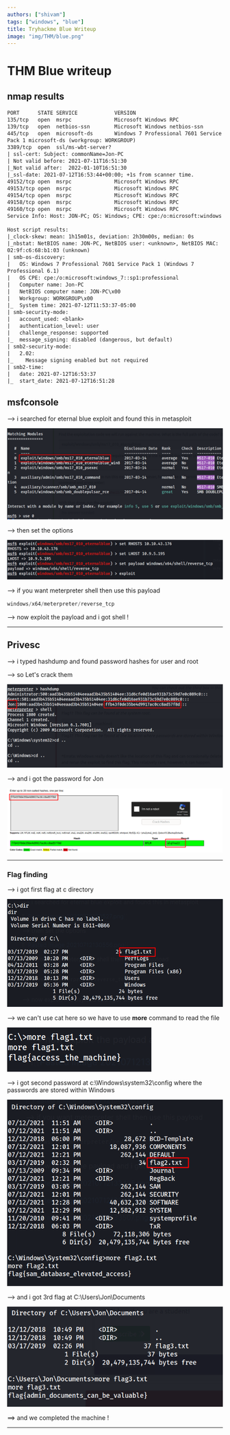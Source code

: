 ```yaml
---
authors: ["shivam"]
tags: ["windows", "blue"]
title: Tryhackme Blue Writeup
image: "img/THM/blue.png"
---
```


# THM Blue writeup

## nmap results

```
PORT      STATE SERVICE            VERSION
135/tcp   open  msrpc              Microsoft Windows RPC
139/tcp   open  netbios-ssn        Microsoft Windows netbios-ssn
445/tcp   open  microsoft-ds       Windows 7 Professional 7601 Service Pack 1 microsoft-ds (workgroup: WORKGROUP)
3389/tcp  open  ssl/ms-wbt-server?
| ssl-cert: Subject: commonName=Jon-PC
| Not valid before: 2021-07-11T16:51:30
|_Not valid after:  2022-01-10T16:51:30
|_ssl-date: 2021-07-12T16:53:44+00:00; +1s from scanner time.
49152/tcp open  msrpc              Microsoft Windows RPC
49153/tcp open  msrpc              Microsoft Windows RPC
49154/tcp open  msrpc              Microsoft Windows RPC
49158/tcp open  msrpc              Microsoft Windows RPC
49160/tcp open  msrpc              Microsoft Windows RPC
Service Info: Host: JON-PC; OS: Windows; CPE: cpe:/o:microsoft:windows

Host script results:
|_clock-skew: mean: 1h15m01s, deviation: 2h30m00s, median: 0s
|_nbstat: NetBIOS name: JON-PC, NetBIOS user: <unknown>, NetBIOS MAC: 02:9f:c6:68:b1:03 (unknown)
| smb-os-discovery:
|   OS: Windows 7 Professional 7601 Service Pack 1 (Windows 7 Professional 6.1)
|   OS CPE: cpe:/o:microsoft:windows_7::sp1:professional
|   Computer name: Jon-PC
|   NetBIOS computer name: JON-PC\x00
|   Workgroup: WORKGROUP\x00
|_  System time: 2021-07-12T11:53:37-05:00
| smb-security-mode:
|   account_used: <blank>
|   authentication_level: user
|   challenge_response: supported
|_  message_signing: disabled (dangerous, but default)
| smb2-security-mode:
|   2.02:
|_    Message signing enabled but not required
| smb2-time:
|   date: 2021-07-12T16:53:37
|_  start_date: 2021-07-12T16:51:28
```

<!--truncate-->

## msfconsole

--> i searched for eternal blue exploit and found this in metasploit

![](Attachments/Pastedimage20210712130527.png)

--> then set the options

![](Attachments/Pastedimage20210712130556.png)

--> if you want meterpreter shell then use this payload

```c
windows/x64/meterpreter/reverse_tcp
```

--> now exploit the payload and i got shell !

---

## Privesc

--> i typed hashdump and found password hashes for user and root

--> so Let's crack them

![](Attachments/Pastedimage20210712133425.png)

--> and i got the password for Jon

![](Attachments/Pastedimage20210712134201.png)

---

### Flag finding

--> i got first flag at c directory

![](Attachments/Pastedimage20210712133451.png)

--> we can't use cat here so we have to use **more** command to read the file

![](Attachments/Pastedimage20210712133507.png)

--> i got second password at c:\Windows\system32\config where the passwords are stored within Windows

![](Attachments/Pastedimage20210712133600.png)

--> and i got 3rd flag at C:\Users\Jon\Documents

![](Attachments/Pastedimage20210712134022.png)

==> and we completed the machine !

---
